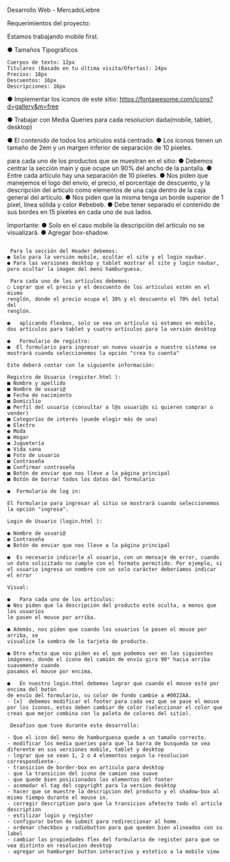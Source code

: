 Desarrollo Web - MercadoLiebre

Requerimientos del proyecto:

Estamos trabajando mobile first.

● Tamaños Tipográficos
    
    Cuerpos de texto: 12px
    Titulares (Basado en tu última visita/Ofertas): 24px
    Precios: 18px
    Descuentos: 16px
    Descripciones: 16px
    

● Implementar los íconos de este sitio:
https://fontawesome.com/icons?d=gallery&m=free

● Trabajar con Media Queries para cada resolucion dada(mobile, tablet, desktop)
    
● El contenido de todos los artículos está centrado.
● Los íconos tienen un tamaño de 2em y un margen inferior de separación de 10
píxeles.

para cada uno de los productos que se muestran en el sitio:
● Debemos centrar la sección main y que ocupe un 90% del ancho de la pantalla.
● Entre cada artículo hay una separación de 10 píxeles.
● Nos piden que manejemos el logo del envío, el precio, el porcentaje de descuento,
y la descripción del artículo como elementos de una caja dentro de la caja general del artículo.
● Nos piden que la misma tenga un borde superior de 1 píxel, línea sólida y color #ebebeb.
● Debe tener separado el contenido de sus bordes en 15 píxeles en cada uno de sus lados.

Importante:
● Solo en el caso mobile la descripción del artículo no se visualizará.
● Agregar box-shadow.
```

 Para la sección del Header debemos:
● Solo para la versión mobile, ocultar el site y el login navbar.
● Para las versiones desktop y tablet mostrar el site y login navbar, pero ocultar la imagen del menú hamburguesa.

 Para cada uno de los artículos debemos:
○ Lograr que el precio y el descuento de los artículos estén en el mismo
renglón, donde el precio ocupa el 30% y el descuento el 70% del total del
renglón.

●   aplicando Flexbox, solo se vea un artículo si estamos en mobile, dos artículos para tablet y cuatro artículos para la versión desktop

●   Formulario de registro:
●  El formulario para ingresar un nuevo usuario a nuestro sistema se mostrará cuando seleccionemos la opción "crea tu cuenta"

Este deberá contar con la siguiente información:

Registro de Usuario (register.html ):
■ Nombre y apellido
■ Nombre de usuari@
■ Fecha de nacimiento
■ Domicilio
■ Perfil del usuario (consultar a l@s usuari@s si quieren comprar o vender)
■ Categorías de interés (puede elegir más de una)
● Electro
● Moda
● Hogar
● Juguetería
● Vida sana
■ Foto de usuario
■ Contraseña
■ Confirmar contraseña
■ Botón de enviar que nos lleve a la página principal
■ Botón de borrar todos los datos del formulario

●  Formulario de log in:

El formulario para ingresar al sitio se mostrará cuando seleccionemos la opción "ingresa".

Login de Usuario (login.html ):

● Nombre de usuari@
● Contraseña
● Botón de enviar que nos lleve a la página principal

●  Es necesario indicarle al usuario, con un mensaje de error, cuando un dato solicitado no cumple con el formato permitido. Por ejemplo, si el usuario ingresa un nombre con un solo carácter deberíamos indicar el error

Visual:

●   Para cada uno de los artículos:
● Nos piden que la descripción del producto esté oculta, a menos que los usuarios
le pasen el mouse por arriba.

● Además, nos piden que cuando los usuarios le pasen el mouse por arriba, se
visualice la sombra de la tarjeta de producto.

● Otro efecto que nos piden es el que podemos ver en las siguientes imágenes, donde el ícono del camión de envío gira 90° hacia arriba suavemente cuando
pasamos el mouse por encima.

●   En nuestro login.html debemos lograr que cuando el mouse esté por encima del botón
de envío del formulario, su color de fondo cambie a #0022AA.
- [x]  debemos modificar el footer para cada vez que se pase el mouse por los íconos, estos deben cambiar de color (seleccionar el color que creas que mejor combina con la paleta de colores del sitio).

 Desafios que tuve durante este desarrollo:

- Que el icon del menu de hamburguesa quede a un tamaño correcto.
- modificar los media queries para que la barra de busqueda se vea diferente en sus versiones mobile, tablet y desktop
- lograr que se vean 1, 2 o 4 elementos segun la resolucion correspondiente-.
- transicion de border-box en articulo para desktop
- que la transicion del icono de camion sea suave
- que quede bien posicionados los elementos del footer
- acomodar el tag del copyright para la version desktop
- hacer que se muestre la descripcion del producto y el shadow-box al mismo tiempo durante el mouse in.
- corregir description para que la transicion afetecte todo el article description
- estilizar login y register
- configurar boton de submit para redireccionar al home.
- ordenar checkbox y radiobutton para que queden bien alineados con su label
- cambiar las propiedades flex del formulario de register para que se vea distinto en resolucion desktop
- agregar un hamburger button interactivo y estetico a la mobile view
